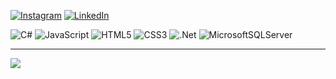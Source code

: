 

[![Instagram](https://img.shields.io/badge/Instagram-%23E4405F.svg?logo=Instagram&logoColor=white)](https://www.instagram.com/jonatavazz/) [![LinkedIn](https://img.shields.io/badge/LinkedIn-%230077B5.svg?logo=linkedin&logoColor=white)](https://linkedin.com/in/linkedin.com/in/jonata-vaz-332041258) 


![C#](https://img.shields.io/badge/c%23-%23239120.svg?style=for-the-badge&logo=csharp&logoColor=white) ![JavaScript](https://img.shields.io/badge/javascript-%23323330.svg?style=for-the-badge&logo=javascript&logoColor=%23F7DF1E) ![HTML5](https://img.shields.io/badge/html5-%23E34F26.svg?style=for-the-badge&logo=html5&logoColor=white) ![CSS3](https://img.shields.io/badge/css3-%231572B6.svg?style=for-the-badge&logo=css3&logoColor=white) ![.Net](https://img.shields.io/badge/.NET-5C2D91?style=for-the-badge&logo=.net&logoColor=white) ![MicrosoftSQLServer](https://img.shields.io/badge/Microsoft%20SQL%20Server-CC2927?style=for-the-badge&logo=microsoft%20sql%20server&logoColor=white)


---
[![](https://visitcount.itsvg.in/api?id=jonatavaz&icon=0&color=12)](https://visitcount.itsvg.in)

<!-- Proudly created with GPRM ( https://gprm.itsvg.in ) -->
